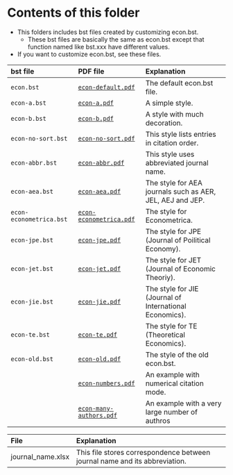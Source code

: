 <!--
Author:         Shiro Takeda
e-mail          <shiro.takeda@gmail.com>
First-written:  <2016-03-16>
Time-stamp:     <2023-10-27 23:52:31 st>
-->

Contents of this folder
==============================

+ This folders includes bst files created by customizing econ.bst.
  + These bst files are basically the same as econ.bst except that function named like
    bst.xxx have different values.
+ If you want to customize econ.bst, see these files.

| bst file                | PDF file                                         | Explanation                                               |
|:------------------------|:-------------------------------------------------|:----------------------------------------------------------|
| `econ.bst`              | [`econ-default.pdf`](econ-default.pdf)           | The default econ.bst file.                                |
| `econ-a.bst`            | [`econ-a.pdf`](econ-a.pdf)                       | A simple style.                                           |
| `econ-b.bst`            | [`econ-b.pdf`](econ-b.pdf)                       | A style with much decoration.                             |
| `econ-no-sort.bst`      | [`econ-no-sort.pdf`](econ-no-sort.pdf)           | This style lists entries in citation order.               |
| `econ-abbr.bst`         | [`econ-abbr.pdf`](econ-abbr.pdf)                 | This style uses abbreviated journal name.                 |
| `econ-aea.bst`          | [`econ-aea.pdf`](econ-aea.pdf)                   | The style for AEA journals such as AER, JEL, AEJ and JEP. |
| `econ-econometrica.bst` | [`econ-econometrica.pdf`](econ-econometrica.pdf) | The style for Econometrica.                               |
| `econ-jpe.bst`          | [`econ-jpe.pdf`](econ-jpe.pdf)                   | The style for JPE (Journal of Poilitical Economy).        |
| `econ-jet.bst`          | [`econ-jet.pdf`](econ-jet.pdf)                   | The style for JET (Journal of Economic Theoriy).          |
| `econ-jie.bst`          | [`econ-jie.pdf`](econ-jie.pdf)                   | The style for JIE (Journal of International Economics).   |
| `econ-te.bst`           | [`econ-te.pdf`](econ-te.pdf)                     | The style for TE (Theoretical Economics).                 |
| `econ-old.bst`          | [`econ-old.pdf`](econ-old.pdf)                   | The style of the old econ.bst.                            |
|                         | [`econ-numbers.pdf`](econ-numbers.pdf)           | An example with numerical citation mode.                  |
|                         | [`econ-many-authors.pdf`](econ-many-authors.pdf) | An example with a very large number of authros            |


| File              | Explanation                                                               |
|:------------------|:--------------------------------------------------------------------------|
| journal_name.xlsx | This file stores correspondence between journal name and its abbreviation. |


<!-- リンクの作成方法 -->
<!-- [リンクテキスト](URLを記入) -->

<!--
--------------------
Local Variables:
mode: markdown
fill-column: 90
coding: utf-8
End:
-->


